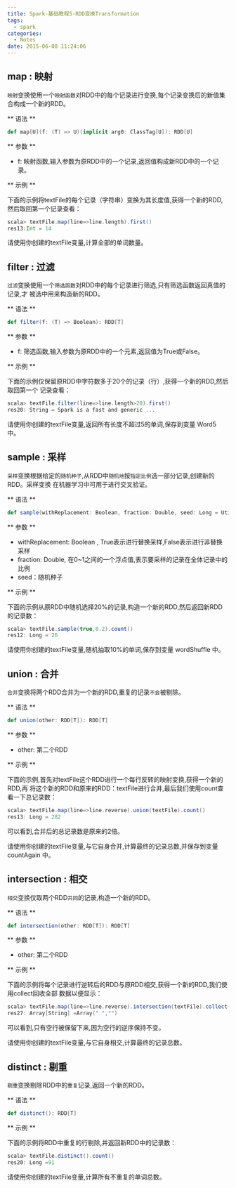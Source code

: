 ```yaml
---
title: Spark-基础教程5-RDD变换Transformation
tags:
  - spark
categories:
  - Notes
date: 2015-06-08 11:24:06
---
```

## map : 映射

`映射`变换使用一个`映射函数`对RDD中的每个记录进行变换,每个记录变换后的新值集合构成一个新的RDD。

** 语法 **

``` scala
def map[U](f: (T) => U)(implicit arg0: ClassTag[U]): RDD[U]
```

** 参数 **

- f: 映射函数,输入参数为原RDD中的一个记录,返回值构成新RDD中的一个记录。

** 示例 **

下面的示例将textFile的每个记录（字符串）变换为其长度值,获得一个新的RDD,然后取回第一个记录查看：

``` scala
scala> textFile.map(line=>line.length).first()
res13:Int = 14
```
请使用你创建的textFile变量,计算全部的单词数量。

## filter : 过滤

`过滤`变换使用一个`筛选函数`对RDD中的每个记录进行筛选,只有筛选函数返回真值的记录,才 被选中用来构造新的RDD。

** 语法 **

``` scala
def filter(f: (T) => Boolean): RDD[T]
```

** 参数 **

- f: 筛选函数,输入参数为原RDD中的一个元素,返回值为True或False。

** 示例 **

下面的示例仅保留原RDD中字符数多于20个的记录（行）,获得一个新的RDD,然后取回第一个 记录查看：

``` scala
scala> textFile.filter(line=>line.length>20).first()
res20: String = Spark is a fast and generic ...
```

请使用你创建的textFile变量,返回所有长度不超过5的单词,保存到变量 Word5 中。

## sample : 采样

`采样`变换根据给定的`随机种子`,从RDD中`随机地`按`指定比例`选一部分记录,创建新的RDD。采样变换 在机器学习中可用于进行交叉验证。

** 语法 **

``` scala
def sample(withReplacement: Boolean, fraction: Double, seed: Long = Utils.random.nextLong): RDD[T]
```

** 参数 **

- withReplacement: Boolean , True表示进行替换采样,False表示进行非替换采样
- fraction: Double, 在0~1之间的一个浮点值,表示要采样的记录在全体记录中的比例
- seed：随机种子

** 示例 **

下面的示例从原RDD中随机选择20%的记录,构造一个新的RDD,然后返回新RDD的记录数：

``` scala
scala> textFile.sample(true,0.2).count()
res12: Long = 26
```

请使用你创建的textFile变量,随机抽取10%的单词,保存到变量 wordShuffle 中。

## union : 合并

`合并`变换将两个RDD合并为一个新的RDD,重复的记录`不会`被剔除。

** 语法 **

``` scala
def union(other: RDD[T]): RDD[T]
```

** 参数 **

- other: 第二个RDD

** 示例 **

下面的示例,首先对textFile这个RDD进行一个每行反转的映射变换,获得一个新的RDD,再 将这个新的RDD和原来的RDD：textFile进行合并,最后我们使用count查看一下总记录数：

``` scala
scala> textFile.map(line=>line.reverse).union(textFile).count()
res13: Long = 282
```

可以看到,合并后的总记录数是原来的2倍。

请使用你创建的textFile变量,与它自身合并,计算最终的记录总数,并保存到变量 countAgain 中。

## intersection : 相交

`相交`变换仅取两个RDD`共同`的记录,构造一个新的RDD。

** 语法 **

``` scala
def intersection(other: RDD[T]): RDD[T]
```

** 参数 **

- other: 第二个RDD

** 示例 **

下面的示例将每个记录进行逆转后的RDD与原RDD相交,获得一个新的RDD,我们使用collect回收全部 数据以便显示：

``` scala
scala> textFile.map(line=>line.reverse).intersection(textFile).collect()
res27: Array[String] =Array(" ","")
```

可以看到,只有空行被保留下来,因为空行的逆序保持不变。

请使用你创建的textFile变量,与它自身相交,计算最终的记录总数。

## distinct : 剔重

`剔重`变换剔除RDD中的`重复`记录,返回一个新的RDD。

** 语法 **

``` scala
def distinct(): RDD[T]
```

** 示例 **

下面的示例将RDD中重复的行剔除,并返回新RDD中的记录数：

``` scala
scala> textFile.distinct().count()
res20: Long =91
```

请使用你创建的textFile变量,计算所有不重复的单词总数。